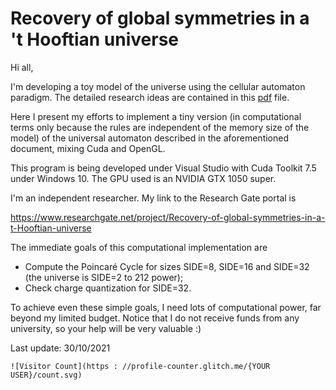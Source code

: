 # Recovery of global symmetries in a 't Hooftian universe
Hi all,

I'm developing a toy model of the universe using the cellular automaton paradigm. The detailed research ideas are contained in this <A HREF="https://www.preprints.org/manuscript/202107.0513/v2">pdf</A> file.

Here I present my efforts to implement a tiny version (in computational terms only because the rules are independent of the memory size of the model) of the universal automaton described in the aforementioned document, mixing Cuda and OpenGL.

This program is being developed under Visual Studio with Cuda Toolkit 7.5 under Windows 10. The GPU used is an NVIDIA GTX 1050 super.

I'm an independent researcher. My link to the Research Gate portal is

https://www.researchgate.net/project/Recovery-of-global-symmetries-in-a-t-Hooftian-universe

The immediate goals of this computational implementation are
* Compute the Poincaré Cycle for sizes SIDE=8, SIDE=16 and SIDE=32 (the universe is SIDE=2 to 212 power);
* Check charge quantization for SIDE=32.

To achieve even these simple goals, I need lots of computational power, far beyond my limited budget. Notice that I do not receive funds from any university, so your help will be very valuable :)

Last update: 30/10/2021

```
![Visitor Count](https : //profile-counter.glitch.me/{YOUR USER}/count.svg)
```

